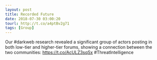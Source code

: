 ```yaml
---
layout: post
title: Recorded Future
date: 2018-07-30 03:00:20
tourl: http://t.co/a4ptBv2g71
tags: [Group]
---
```

Our #darkweb research revealed a significant group of actors posting in both low-tier and higher-tier forums, showing a connection between the two communities: https://t.co/AcULZ3sqSx #ThreatIntelligence